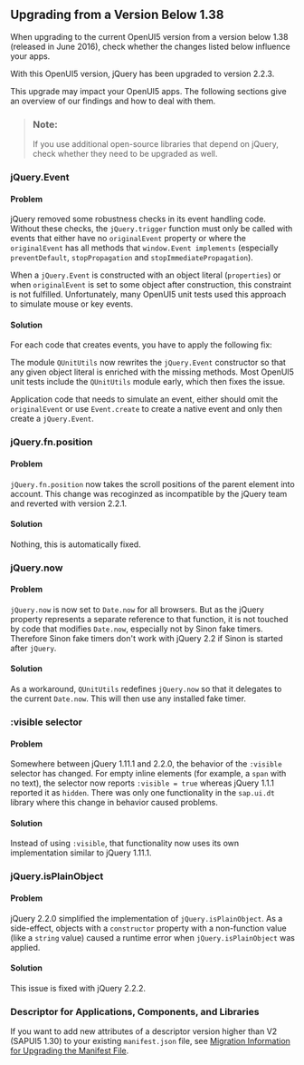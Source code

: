 <!-- loioc1025c2e30a748ae82e929cb7f6d2f9a -->

## Upgrading from a Version Below 1.38

When upgrading to the current OpenUI5 version from a version below 1.38 \(released in June 2016\), check whether the changes listed below influence your apps.

With this OpenUI5 version, jQuery has been upgraded to version 2.2.3.

This upgrade may impact your OpenUI5 apps. The following sections give an overview of our findings and how to deal with them.

> ### Note:  
> If you use additional open-source libraries that depend on jQuery, check whether they need to be upgraded as well.



### jQuery.Event



#### Problem

jQuery removed some robustness checks in its event handling code. Without these checks, the `jQuery.trigger` function must only be called with events that either have no `originalEvent` property or where the `originalEvent` has all methods that `window.Event implements` \(especially `preventDefault`, `stopPropagation` and `stopImmediatePropagation`\).

When a `jQuery.Event` is constructed with an object literal \(`properties`\) or when `originalEvent` is set to some object after construction, this constraint is not fulfilled. Unfortunately, many OpenUI5 unit tests used this approach to simulate mouse or key events.



#### Solution

For each code that creates events, you have to apply the following fix:

The module `QUnitUtils` now rewrites the `jQuery.Event` constructor so that any given object literal is enriched with the missing methods. Most OpenUI5 unit tests include the `QUnitUtils` module early, which then fixes the issue.

Application code that needs to simulate an event, either should omit the `originalEvent` or use `Event.create` to create a native event and only then create a `jQuery.Event`.



### jQuery.fn.position



#### Problem

`jQuery.fn.position` now takes the scroll positions of the parent element into account. This change was recoginzed as incompatible by the jQuery team and reverted with version 2.2.1.



#### Solution

Nothing, this is automatically fixed.



### jQuery.now



#### Problem

`jQuery.now` is now set to `Date.now` for all browsers. But as the jQuery property represents a separate reference to that function, it is not touched by code that modifies `Date.now`, especially not by Sinon fake timers. Therefore Sinon fake timers don't work with jQuery 2.2 if Sinon is started after `jQuery`.



#### Solution

As a workaround, `QUnitUtils` redefines `jQuery.now` so that it delegates to the current `Date.now`. This will then use any installed fake timer.



### :visible selector



#### Problem

Somewhere between jQuery 1.11.1 and 2.2.0, the behavior of the `:visible` selector has changed. For empty inline elements \(for example, a `span` with no text\), the selector now reports `:visible = true` whereas jQuery 1.1.1 reported it as `hidden`. There was only one functionality in the `sap.ui.dt` library where this change in behavior caused problems.



#### Solution

Instead of using `:visible`, that functionality now uses its own implementation similar to jQuery 1.11.1.



### jQuery.isPlainObject



#### Problem

jQuery 2.2.0 simplified the implementation of `jQuery.isPlainObject`. As a side-effect, objects with a `constructor` property with a non-function value \(like a `string` value\) caused a runtime error when `jQuery.isPlainObject` was applied.



#### Solution

This issue is fixed with jQuery 2.2.2.



### Descriptor for Applications, Components, and Libraries

If you want to add new attributes of a descriptor version higher than V2 \(SAPUI5 1.30\) to your existing `manifest.json` file, see [Migration Information for Upgrading the Manifest File](../04_Essentials/migration-information-for-upgrading-the-manifest-file-a110f76.md).

